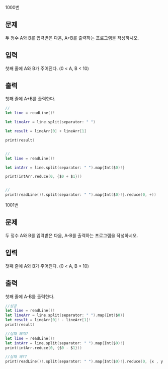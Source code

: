 1000번

## 문제

두 정수 A와 B를 입력받은 다음, A+B를 출력하는 프로그램을 작성하시오.

## 입력

첫째 줄에 A와 B가 주어진다. (0 < A, B < 10)

## 출력

첫째 줄에 A+B를 출력한다.

```swift
//
let line = readLine()!

let lineArr = line.split(separator: " ")

let result = lineArr[0] + lineArr[1]

print(result)


//
let line = readLine()!

let intArr = line.split(separator: " ").map{Int($0)!}

print(intArr.reduce(0, {$0 + $1}))


//
print(readLine()!.split(separator: " ").map{Int($0)!}.reduce(0, +))
```



1001번

## 문제

두 정수 A와 B를 입력받은 다음, A-B를 출력하는 프로그램을 작성하시오.

## 입력

첫째 줄에 A와 B가 주어진다. (0 < A, B < 10)

## 출력

첫째 줄에 A-B를 출력한다.

```swift
//성공
let line = readLine()!
let lineArr = line.split(separator: " ").map{Int($0)}
let result = lineArr[0]! - lineArr[1]!
print(result)

//실패 왜지?
let line = readLine()!
let intArr = line.split(separator: " ").map{Int($0)!}
print(intArr.reduce(0, {$0 - $1}))

//실패 왜??
print(readLine()!.split(separator: " ").map{Int($0)!}.reduce(0, {x , y in -x -y})
```

